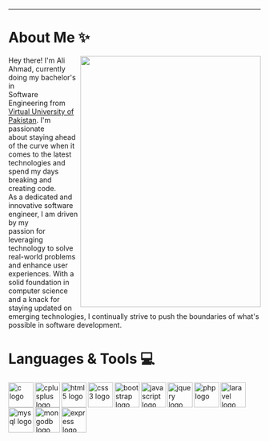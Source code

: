 ***
# About Me ✨
<img align="right" src="https://cdn.discordapp.com/attachments/1205840022029209630/1205911966061830244/Github_Gif_-_Made_with_Clipchamp_1.gif?ex=65da1809&is=65c7a309&hm=266f7981524c0f09fa07c265279ee659426af8fcd8bee56dca64df378f3bd6fd&" width="360" height="500">
<p align="left">Hey there! I'm Ali Ahmad, currently doing my bachelor's in </br> Software Engineering from <a href="https://www.vu.edu.pk/">Virtual University of Pakistan</a>. I'm passionate </br> about staying ahead of the curve when it comes to the latest </br> technologies and spend my days breaking and creating code. <br>
As a dedicated and innovative software engineer, I am driven by my </br> passion for leveraging technology to solve real-world problems and enhance user experiences. With a solid foundation in computer science and a knack for </br> staying updated on emerging technologies, I continually strive to push the boundaries of what's possible in software development.
</p>

# Languages & Tools 💻

  <img align="left" src="https://cdn.jsdelivr.net/gh/devicons/devicon/icons/c/c-original.svg" height="50" alt="c logo"  />
  <img align="left" width="12" />
  <img align="left" src="https://cdn.jsdelivr.net/gh/devicons/devicon/icons/cplusplus/cplusplus-original.svg" height="50" alt="cplusplus logo"  />
  <img align="left" width="12" />
  <img align="left" src="https://cdn.jsdelivr.net/gh/devicons/devicon/icons/html5/html5-original.svg" height="50" alt="html5 logo"  />
  <img align="left" width="12" />
  <img align="left" src="https://cdn.jsdelivr.net/gh/devicons/devicon/icons/css3/css3-original.svg" height="50" alt="css3 logo"  />
  <img align="left" width="12" />
  <img align="left" src="https://cdn.jsdelivr.net/gh/devicons/devicon/icons/bootstrap/bootstrap-original.svg" height="50" alt="bootstrap logo"  />
  <img align="left" width="12" />
  <img align="left" src="https://cdn.jsdelivr.net/gh/devicons/devicon/icons/javascript/javascript-original.svg" height="50" alt="javascript logo"  />
  <img align="left" width="12" />

  
  <img align="left" src="https://cdn.jsdelivr.net/gh/devicons/devicon/icons/jquery/jquery-original.svg" height="50" alt="jquery logo"  />
  <img align="left" width="12" />
  <img align="left" src="https://cdn.jsdelivr.net/gh/devicons/devicon/icons/php/php-original.svg" height="50" alt="php logo"  />
  <img align="left" width="12" />
  <img align="left" src="https://cdn.simpleicons.org/laravel/FF2D20" height="50" alt="laravel logo"  />
  <img align="left" width="12" />
  <img align="left" src="https://cdn.simpleicons.org/mysql/4479A1" height="50" alt="mysql logo"  />
  <img align="left" width="12" />
  <img align="left" src="https://cdn.jsdelivr.net/gh/devicons/devicon/icons/mongodb/mongodb-original.svg" height="50" alt="mongodb logo"  />
  <img align="left" width="12" />
  <img align="left" src="https://skillicons.dev/icons?i=express" height="50" alt="express logo"  />
  <img align="left" width="12" />
